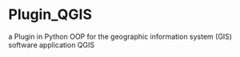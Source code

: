 # Plugin_QGIS
a Plugin in Python OOP for the geographic information system (GIS) software application QGIS
